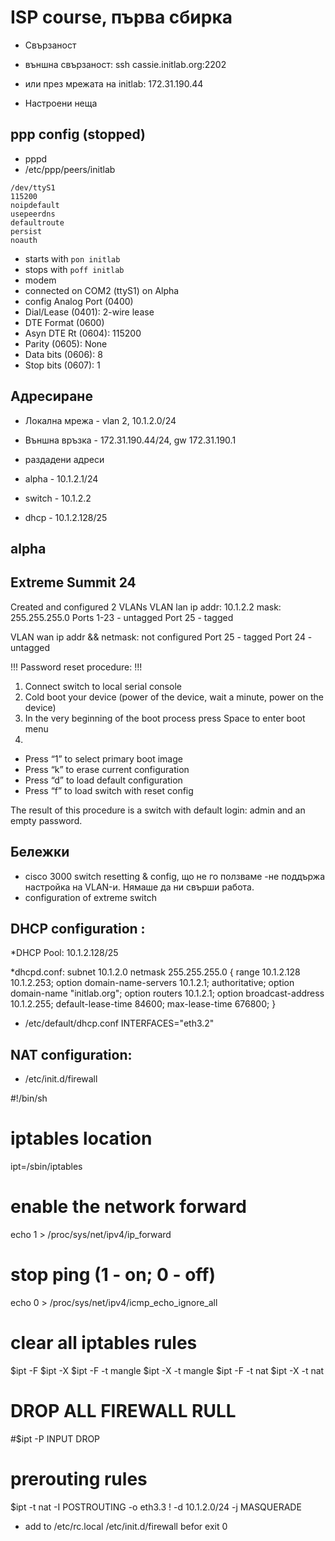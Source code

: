 ISP course, първа сбирка
=========================

* Свързаност
* външна свързаност: ssh cassie.initlab.org:2202
* или през мрежата на initlab: 172.31.190.44

* Настроени неща


ppp config (stopped)
--------------------

* pppd
* /etc/ppp/peers/initlab
```
/dev/ttyS1
115200
noipdefault
usepeerdns
defaultroute
persist
noauth
```
* starts with `pon initlab`
* stops with `poff initlab`
* modem
* connected on COM2 (ttyS1) on Alpha
* config Analog Port (0400)
* Dial/Lease (0401): 2-wire lease
* DTE Format (0600)
* Asyn DTE Rt (0604): 115200
* Parity (0605): None
* Data bits (0606): 8
* Stop bits (0607): 1

Адресиране
------------

* Локална мрежа - vlan 2, 10.1.2.0/24
* Външна връзка - 172.31.190.44/24, gw 172.31.190.1

* раздадени адреси
* alpha - 10.1.2.1/24
* switch - 10.1.2.2
* dhcp - 10.1.2.128/25

alpha
-----



Extreme  Summit 24
------------------
Created and configured 2 VLANs
VLAN lan
ip addr: 10.1.2.2 mask: 255.255.255.0
Ports 1-23  - untagged
Port  25    - tagged

VLAN wan
ip addr && netmask: not configured
Port 25  - tagged
Port 24  - untagged

!!! Password reset procedure: !!!
1. Connect switch to local serial console
2. Cold boot your device (power of the device, wait a minute, power on the device)
3. In the very beginning of the boot process press Space to enter boot menu
4. 
- Press “1” to select primary boot image
- Press “k” to erase current configuration
- Press “d” to load default configuration
- Press “f” to load switch with reset config

The result of this procedure is a switch with default login: admin and an empty password.



Бележки
--------

* cisco 3000 switch resetting & config, що не го ползваме -не поддържа настройка на VLAN-и. Нямаше да ни свърши работа.
* configuration of extreme switch


DHCP configuration : 
--------------------
*DHCP Pool: 10.1.2.128/25

*dhcpd.conf:
subnet 10.1.2.0 netmask 255.255.255.0 {
  range 10.1.2.128 10.1.2.253;
  option domain-name-servers 10.1.2.1;
  authoritative;
  option domain-name "initlab.org";
  option routers 10.1.2.1;
  option broadcast-address 10.1.2.255;
  default-lease-time 84600;
  max-lease-time 676800;
}
    
* /etc/default/dhcp.conf
INTERFACES="eth3.2"

NAT configuration:
-------------------------

* /etc/init.d/firewall

#!/bin/sh

# iptables location
ipt=/sbin/iptables

# enable the network forward
echo 1 > /proc/sys/net/ipv4/ip_forward

# stop ping (1 - on; 0 - off)
echo 0 > /proc/sys/net/ipv4/icmp_echo_ignore_all

# clear all iptables rules
$ipt -F
$ipt -X
$ipt -F -t mangle
$ipt -X -t mangle
$ipt -F -t nat
$ipt -X -t nat

# DROP ALL FIREWALL RULL
#$ipt -P INPUT DROP

# prerouting rules
$ipt -t nat -I POSTROUTING  -o eth3.3  ! -d 10.1.2.0/24 -j MASQUERADE

* add to /etc/rc.local 
/etc/init.d/firewall befor exit 0

